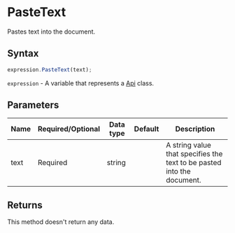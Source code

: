 # PasteText

Pastes text into the document.

## Syntax

```javascript
expression.PasteText(text);
```

`expression` - A variable that represents a [Api](../Api.md) class.

## Parameters

| **Name** | **Required/Optional** | **Data type** | **Default** | **Description** |
| ------------- | ------------- | ------------- | ------------- | ------------- |
| text | Required | string |  | A string value that specifies the text to be pasted into the document. |

## Returns

This method doesn't return any data.